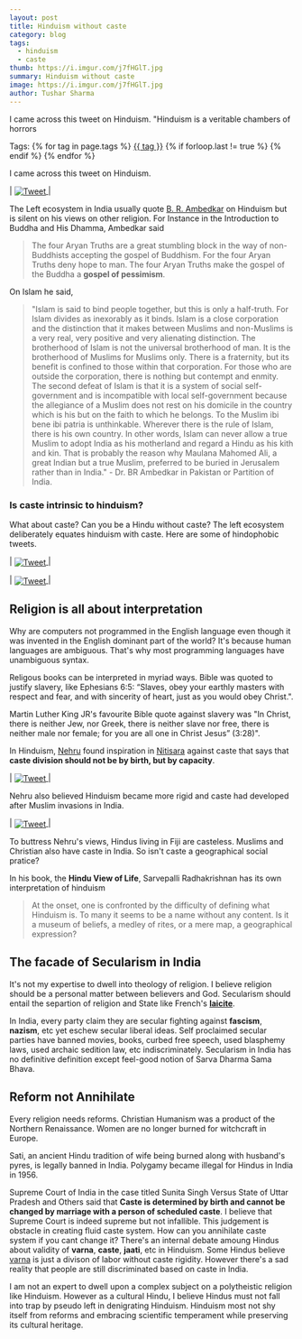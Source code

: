 ```yaml
---
layout: post
title: Hinduism without caste
category: blog
tags:
  - hinduism
  - caste
thumb: https://i.imgur.com/j7fHGlT.jpg
summary: Hinduism without caste
image: https://i.imgur.com/j7fHGlT.jpg
author: Tushar Sharma
---
```


I came across this tweet on Hinduism. "Hinduism is a veritable chambers of horrors<!-- truncate_here -->
<p>Tags: {% for tag in page.tags %} <a class="mytag" href="/tag/{{ tag }}" title="View posts tagged with &quot;{{ tag }}&quot;">{{ tag }}</a>  {% if forloop.last != true %} {% endif %} {% endfor %} </p>


I came across this tweet on Hinduism.

| <a href="https://twitter.com/kirubamunusamy/status/1307621960403300352?lang=en"><img align="center"  loading="lazy" src="{{site.baseurl}}/img/tweet_kiruba.jpg" alt="Tweet" /> </a>|

The Left ecosystem in India usually quote [B. R. Ambedkar](https://en.wikipedia.org/wiki/B._R._Ambedkar) on Hinduism but is silent on his views on other religion. For Instance in the Introduction to Buddha and His Dhamma, Ambedkar said

> The four Aryan Truths are a great stumbling block in the
way of non-Buddhists accepting the gospel of Buddhism. For the four
Aryan Truths deny hope to man. The four Aryan Truths make the
gospel of the Buddha a **gospel of pessimism**.


On Islam he said, 

> "Islam is said to bind people together, but this is only a half-truth. For Islam divides as inexorably as it binds. Islam is a close corporation and the distinction that it makes between Muslims and non-Muslims is a very real, very positive and very alienating distinction. The brotherhood of Islam is not the universal brotherhood of man. It is the brotherhood of Muslims for Muslims only. There is a fraternity, but its benefit is confined to those within that corporation. For those who are outside the corporation, there is nothing but contempt and enmity. The second defeat of Islam is that it is a system of social self-government and is incompatible with local self-government because the allegiance of a Muslim does not rest on his domicile in the country which is his but on the faith to which he belongs. To the Muslim ibi bene ibi patria is unthinkable. Wherever there is the rule of Islam, there is his own country. In other words, Islam can never allow a true Muslim to adopt India as his motherland and regard a Hindu as his kith and kin. That is probably the reason why Maulana Mahomed Ali, a great Indian but a true Muslim, preferred to be buried in Jerusalem rather than in India." - Dr. BR Ambedkar in Pakistan or Partition of India.


### Is caste intrinsic to hinduism? 

What about caste? Can you be a Hindu without caste? The left ecosystem deliberately equates hinduism with caste. Here are some of hindophobic tweets.


| <a href="https://twitter.com/Profdilipmandal/status/1358264946921005056"><img align="center"  loading="lazy" src="{{site.baseurl}}/img/tweet_mandal.jpg" alt="Tweet" /> </a>|

| <a href="https://twitter.com/surajyengde/status/1496214159146500107"><img align="center"  loading="lazy" src="{{site.baseurl}}/img/tweet_yengde.jpg" alt="Tweet" /> </a>|


## Religion is all about interpretation

Why are computers not programmed in the English language even though it was invented in the English dominant part of the world? It's because human languages are ambiguous. That's why most programming languages have unambiguous syntax. 

Religous books can be interpreted in myriad ways. Bible was quoted to justify slavery, like Ephesians 6:5: “Slaves, obey your earthly masters with respect and fear, and with sincerity of heart, just as you would obey Christ.". 

Martin Luther King JR's favourite Bible quote against slavery was "In Christ, there is neither Jew, nor Greek, there is neither slave nor free, there is neither male nor female; for you are all one in Christ Jesus” (3:28)".

In Hinduism, [Nehru](https://en.wikipedia.org/wiki/Jawaharlal_Nehru) found inspiration in [Nitisara](https://en.wikipedia.org/wiki/Nitisara) against caste that says that **caste division should not be by birth, but by capacity**. 

| <a href="https://twitter.com/tshrocks/status/1341640848962854912"><img align="center"  loading="lazy" src="{{site.baseurl}}/img/tweet_nehru.jpg" alt="Tweet" /> </a>|


Nehru also believed Hinduism became more rigid and caste had developed after Muslim invasions in India. 

| <a href="https://twitter.com/tshrocks/status/1405890572292820994"><img align="center"  loading="lazy" src="{{site.baseurl}}/img/tweet_nehru_caste.jpg" alt="Tweet" /> </a>|

To buttress Nehru's views, Hindus living in Fiji are casteless. Muslims and Christian also have caste in India. So isn't caste a geographical social pratice?


In his book, the **Hindu View of Life**, Sarvepalli Radhakrishnan has its own interpretation of hinduism

> At the onset, one is confronted by the difficulty of defining what Hinduism is. To many it seems to be a name without any content. Is it a museum of beliefs, a medley of rites, or a mere map, a geographical expression? 


## The facade of Secularism in India

It's not my expertise to dwell into theology of religion. I believe religion should be a personal matter between believers and God. Secularism should entail the separtion of religion and State like French's [**laicite**](https://en.wikipedia.org/wiki/Secularism_in_France).  

In India, every party claim they are secular fighting against **fascism**, **nazism**, etc yet eschew secular liberal ideas. Self proclaimed secular parties have banned movies, books, curbed free speech, used blasphemy laws, used archaic sedition law, etc indiscriminately. Secularism in India has no definitive definition except feel-good notion of Sarva Dharma Sama Bhava.

## Reform not Annihilate

Every religion needs reforms. Christian Humanism was a product of the Northern Renaissance. Women are no longer burned for witchcraft in Europe. 

Sati, an ancient Hindu tradition of wife being burned along with husband's pyres, is legally banned in India. Polygamy became illegal for Hindus in India in 1956.

Supreme Court of India in the case titled Sunita Singh Versus State of Uttar Pradesh and Others said that **Caste is determined by birth and cannot be changed by marriage with a person of scheduled caste**. I believe that Supreme Court is indeed supreme but not infallible. This judgement is obstacle in creating fluid caste system. How can you annihilate caste system if you cant change it? There's an internal debate amoung Hindus about validity of **varna**, **caste**, **jaati**, etc in Hinduism. Some Hindus believe [varna](https://en.wikipedia.org/wiki/Varna_(Hinduism)) is just a divison of labor without caste rigidity. However there's a sad reality that people are still discriminated based on caste in India.

I am not an expert to dwell upon a complex subject on a polytheistic religion like Hinduism. However as a cultural Hindu, I believe Hindus must not fall into trap by pseudo left in denigrating Hinduism. Hinduism most not shy itself from reforms and embracing scientific temperament while preserving its cultural heritage.